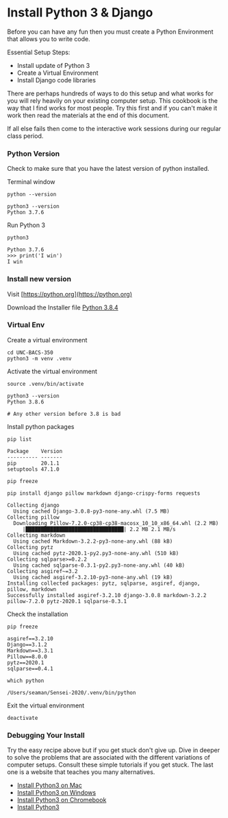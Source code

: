 # Install Python 3 & Django

Before you can have any fun then you must create a Python Environment that allows you
to write code.

Essential Setup Steps:

* Install update of Python 3
* Create a Virtual Environment
* Install Django code libraries

There are perhaps hundreds of ways to do this setup and what works for you will rely
heavily on your existing computer setup.  This cookbook is the way that I find works 
for most people.  Try this first and if you can't make it work then read the materials
at the end of this document.

If all else fails then come to the interactive work sessions during our regular class 
period.
 

### Python Version 

Check to make sure that you have the latest version of python installed.

Terminal window

    python --version 
    
    python3 --version
    Python 3.7.6
    
Run Python 3

    python3
    
    Python 3.7.6
    >>> print('I win')
    I win
    
### Install new version

Visit [https://python.org](https://python.org)

Download the Installer file [Python 3.8.4](https://www.python.org/downloads/release/python-384/)


### Virtual Env

Create a virtual environment

    cd UNC-BACS-350
    python3 -m venv .venv
    
Activate the virtual environment

    source .venv/bin/activate

    python3 --version
    Python 3.8.6
    
    # Any other version before 3.8 is bad

Install python packages

    pip list
    
    Package    Version
    ---------- -------
    pip        20.1.1
    setuptools 47.1.0
    
    pip freeze
    
    pip install django pillow markdown django-crispy-forms requests
    
    Collecting django
      Using cached Django-3.0.8-py3-none-any.whl (7.5 MB)
    Collecting pillow
      Downloading Pillow-7.2.0-cp38-cp38-macosx_10_10_x86_64.whl (2.2 MB)
         |████████████████████████████████| 2.2 MB 2.1 MB/s 
    Collecting markdown
      Using cached Markdown-3.2.2-py3-none-any.whl (88 kB)
    Collecting pytz
      Using cached pytz-2020.1-py2.py3-none-any.whl (510 kB)
    Collecting sqlparse>=0.2.2
      Using cached sqlparse-0.3.1-py2.py3-none-any.whl (40 kB)
    Collecting asgiref~=3.2
      Using cached asgiref-3.2.10-py3-none-any.whl (19 kB)
    Installing collected packages: pytz, sqlparse, asgiref, django, pillow, markdown
    Successfully installed asgiref-3.2.10 django-3.0.8 markdown-3.2.2 pillow-7.2.0 pytz-2020.1 sqlparse-0.3.1

Check the installation

    pip freeze
    
    asgiref==3.2.10
    Django==3.1.2
    Markdown==3.3.1
    Pillow==8.0.0
    pytz==2020.1
    sqlparse==0.4.1
    
    which python
    
    /Users/seaman/Sensei-2020/.venv/bin/python

Exit the virtual environment

    deactivate
    
    
### Debugging Your Install

Try the easy recipe above but if you get stuck don't give up.  Dive in deeper to solve the
problems that are associated with the different variations of computer setups.
Consult these simple tutorials if you get stuck.  The last one is a website that teaches you 
many alternatives.

* [Install Python3 on Mac](https://wsvincent.com/install-python3-mac/)
* [Install Python3 on Windows](https://wsvincent.com/install-python3-windows/)
* [Install Python3 on Chromebook](https://wsvincent.com/install-python3-chromebook/)
* [Install Python3](https://installpython3.com)
    